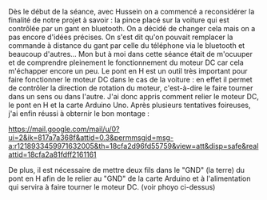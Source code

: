 Dès le début de la séance, avec Hussein on a commencé a reconsidérer la finalité de notre projet à savoir : la pince placé sur la voiture qui est contrôlée par un gant en bluetooth. 
On a décidé de changer cela mais on a pas encore d'idées précises. On s'est dit qu'on pouvait remplacer la commande à distance du gant par celle du téléphone via le bluetooth et beaucoup d'autres...
Mon but à moi dans cette séance était de m'ocuuper et de comprendre pleinement le fonctionnement du moteur DC car cela m'échapper encore un peu. Le pont en H est un outil très important pour faire fonctionner le moteur DC dans le cas de la voiture : en effet il permet de contrôler la direction de rotation du moteur, c'est-à-dire le faire tourner dans un sens ou dans l'autre.
J'ai donc appris comment relier le moteur DC, le pont en H et la carte Arduino Uno. Après plusieurs tentatives foireuses, j'ai enfin réussi à obternir le bon montage :

https://mail.google.com/mail/u/0?ui=2&ik=817a7a368f&attid=0.3&permmsgid=msg-a:r1218933459971632005&th=18cfa2d96fd55759&view=att&disp=safe&realattid=18cfa2a81fdff2161161

De plus, il est nécessaire de mettre deux fils dans le "GND" (la terre) du pont en H afin de le relier au "GND" de la carte Arduino et à l'alimentation qui servira à faire tourner le moteur DC. (voir phoyo ci-dessus)
